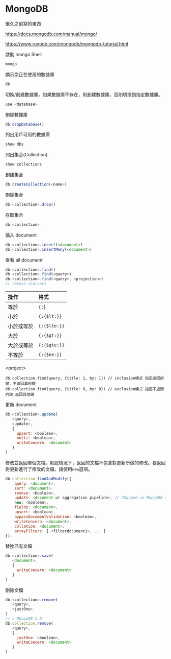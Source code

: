 # MongoDB

很久之前寫的東西

https://docs.mongodb.com/manual/mongo/ 

https://www.runoob.com/mongodb/mongodb-tutorial.html

啟動 mongo Shell

```js
mongo
```

顯示您正在使用的數據庫

```js
db
```

切換/創建數據庫，如果數據庫不存在，則創建數據庫，否則切換到指定數據庫。

```js
use <datebase>
```

刪除數據庫

```js
db.dropDatabase()
```

列出用戶可用的數據庫

```js
show dbs
```

列出集合(Collection)

```js
show collections
```

創建集合

```js
db.createCollection(<name>)
```

刪除集合

```js
db.<collection>.drop()
```

存取集合

```js
db.<collection>
```

插入 document

```js
db.<collection>.insert(<document>)
db.<collection>.insertMany(<document>)
```

查看 all document

```js
db.<collection>.find()
db.<collection>.find(<query>)
db.<collection>.find(<query>, <projection>)
// return <Cursor>
```

| 操作       | 格式         |
| :--------- | :----------- |
| 等於       | `{:`}        |
| 小於       | `{:{$lt:}}`  |
| 小於或等於 | `{:{$lte:}}` |
| 大於       | `{:{$gt:}}`  |
| 大於或等於 | `{:{$gte:}}` |
| 不等於     | `{:{$ne:}}`  |

\<project>

```
db.collection.find(query, {title: 1, by: 1}) // inclusion模式 指定返回的键，不返回其他键
db.collection.find(query, {title: 0, by: 0}) // exclusion模式 指定不返回的键,返回其他键
```

更新 document

```js
db.<collection>.update(
   <query>,
   <update>,
   {
     upsert: <boolean>,
     multi: <boolean>,
     writeConcern: <document>
   }
)
```

修改並返回單個文檔。默認情況下，返回的文檔不包含對更新所做的修改。要返回對更新進行了修改的文檔，請使用`new`選項。

```js
db.collection.findAndModify({
    query: <document>,
    sort: <document>,
    remove: <boolean>,
    update: <document or aggregation pipeline>, // Changed in MongoDB 4.2
    new: <boolean>,
    fields: <document>,
    upsert: <boolean>,
    bypassDocumentValidation: <boolean>,
    writeConcern: <document>,
    collation: <document>,
    arrayFilters: [ <filterdocument1>, ... ]
});
```

替換已有文檔

```js
db.<collection>.save(
   <document>,
   {
     writeConcern: <document>
   }
)
```

刪除文檔

```js
db.<collection>.remove(
   <query>,
   <justOne>
)
// > MongoDB 2.6
db.collection.remove(
   <query>,
   {
     justOne: <boolean>,
     writeConcern: <document>
   }
)
```


